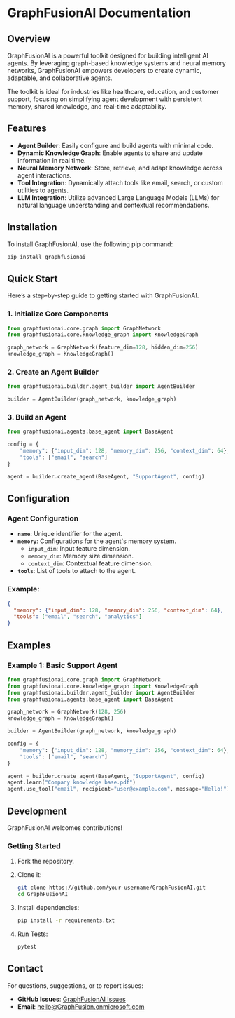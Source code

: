 # **GraphFusionAI Documentation**

## **Overview**
GraphFusionAI is a powerful toolkit designed for building intelligent AI agents. By leveraging graph-based knowledge systems and neural memory networks, GraphFusionAI empowers developers to create dynamic, adaptable, and collaborative agents. 

The toolkit is ideal for industries like healthcare, education, and customer support, focusing on simplifying agent development with persistent memory, shared knowledge, and real-time adaptability.

## **Features**
- **Agent Builder**: Easily configure and build agents with minimal code.
- **Dynamic Knowledge Graph**: Enable agents to share and update information in real time.
- **Neural Memory Network**: Store, retrieve, and adapt knowledge across agent interactions.
- **Tool Integration**: Dynamically attach tools like email, search, or custom utilities to agents.
- **LLM Integration**: Utilize advanced Large Language Models (LLMs) for natural language understanding and contextual recommendations.

## **Installation**

To install GraphFusionAI, use the following pip command:

```bash
pip install graphfusionai
```
## **Quick Start**
Here’s a step-by-step guide to getting started with GraphFusionAI.

### 1. **Initialize Core Components**
```python
from graphfusionai.core.graph import GraphNetwork
from graphfusionai.core.knowledge_graph import KnowledgeGraph

graph_network = GraphNetwork(feature_dim=128, hidden_dim=256)
knowledge_graph = KnowledgeGraph()
```

### 2. **Create an Agent Builder**
```python
from graphfusionai.builder.agent_builder import AgentBuilder

builder = AgentBuilder(graph_network, knowledge_graph)
```

### 3. **Build an Agent**
```python
from graphfusionai.agents.base_agent import BaseAgent

config = {
    "memory": {"input_dim": 128, "memory_dim": 256, "context_dim": 64},
    "tools": ["email", "search"]
}

agent = builder.create_agent(BaseAgent, "SupportAgent", config)
```
## **Configuration**
### **Agent Configuration**
- **`name`**: Unique identifier for the agent.
- **`memory`**: Configurations for the agent's memory system.
    - `input_dim`: Input feature dimension.
    - `memory_dim`: Memory size dimension.
    - `context_dim`: Contextual feature dimension.
- **`tools`**: List of tools to attach to the agent.

### Example:
```json
{
  "memory": {"input_dim": 128, "memory_dim": 256, "context_dim": 64},
  "tools": ["email", "search", "analytics"]
}
```
## **Examples**
### Example 1: Basic Support Agent
```python
from graphfusionai.core.graph import GraphNetwork
from graphfusionai.core.knowledge_graph import KnowledgeGraph
from graphfusionai.builder.agent_builder import AgentBuilder
from graphfusionai.agents.base_agent import BaseAgent

graph_network = GraphNetwork(128, 256)
knowledge_graph = KnowledgeGraph()

builder = AgentBuilder(graph_network, knowledge_graph)

config = {
    "memory": {"input_dim": 128, "memory_dim": 256, "context_dim": 64},
    "tools": ["email", "search"]
}

agent = builder.create_agent(BaseAgent, "SupportAgent", config)
agent.learn("Company knowledge base.pdf")
agent.use_tool("email", recipient="user@example.com", message="Hello!")
```

## **Development**
GraphFusionAI welcomes contributions! 

### **Getting Started**
1. Fork the repository.
2. Clone it:
   ```bash
   git clone https://github.com/your-username/GraphFusionAI.git
   cd GraphFusionAI
   ```
3. Install dependencies:
   ```bash
   pip install -r requirements.txt
   ```

4. Run Tests:
   ```bash
   pytest
   ```

## **Contact**
For questions, suggestions, or to report issues:
- **GitHub Issues**: [GraphFusionAI Issues](https://github.com/your-repo/issues)
- **Email**: hello@GraphFusion.onmicrosoft.com
